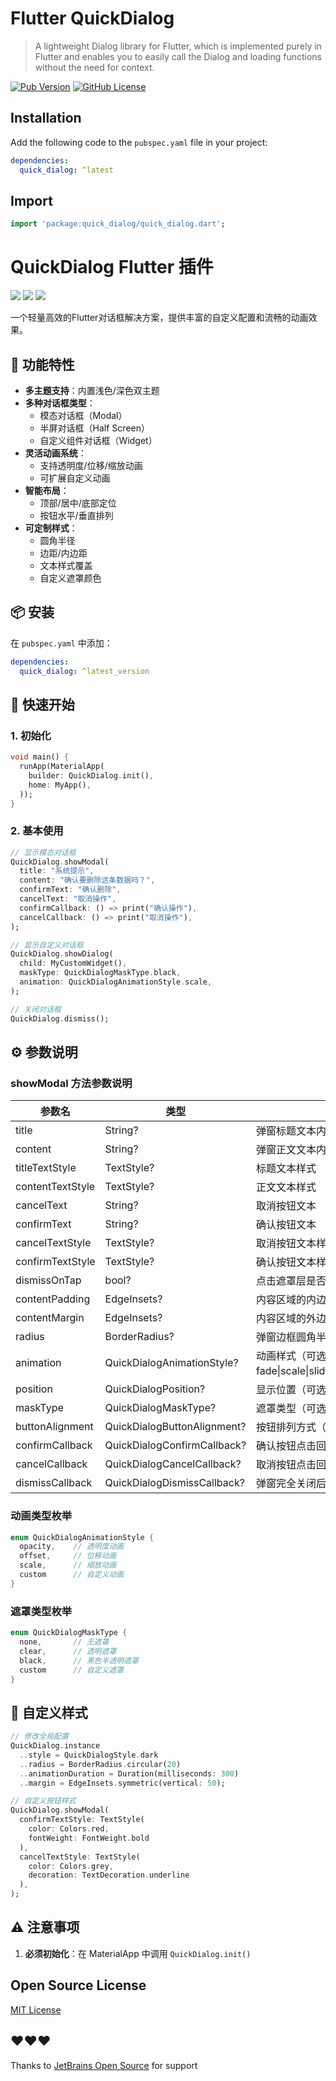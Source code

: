 # Flutter QuickDialog
> A lightweight Dialog library for Flutter, which is implemented purely in Flutter and enables you to easily call the Dialog and loading functions without the need for context. 


[![Pub Version](https://img.shields.io/pub/v/quick_dialog)](https://pub.dev/packages/flutter_quick_dialog)
[![GitHub License](https://img.shields.io/github/license/srcker/flutter_quick_dialog)](https://github.com/srcker/flutter_quick_dialog)


## Installation

Add the following code to the `pubspec.yaml` file in your project:

```yaml
dependencies:
  quick_dialog: ^latest
```

## Import

```dart
import 'package:quick_dialog/quick_dialog.dart';
```



# QuickDialog Flutter 插件

![](https://img.shields.io/badge/Flutter-3.19.5-blue) ![](https://img.shields.io/badge/Dart-3.3.0-blue) ![](https://img.shields.io/badge/license-MIT-green)

一个轻量高效的Flutter对话框解决方案，提供丰富的自定义配置和流畅的动画效果。

## 🌟 功能特性

- **多主题支持**：内置浅色/深色双主题
- **多种对话框类型**：
  - 模态对话框（Modal）
  - 半屏对话框（Half Screen）
  - 自定义组件对话框（Widget）
- **灵活动画系统**：
  - 支持透明度/位移/缩放动画
  - 可扩展自定义动画
- **智能布局**：
  - 顶部/居中/底部定位
  - 按钮水平/垂直排列
- **可定制样式**：
  - 圆角半径
  - 边距/内边距
  - 文本样式覆盖
  - 自定义遮罩颜色

## 📦 安装

在 `pubspec.yaml` 中添加：

```yaml
dependencies:
  quick_dialog: ^latest_version
```

## 🚀 快速开始

### 1. 初始化

```dart
void main() {
  runApp(MaterialApp(
    builder: QuickDialog.init(),
    home: MyApp(),
  ));
}
```

### 2. 基本使用

```dart
// 显示模态对话框
QuickDialog.showModal(
  title: "系统提示",
  content: "确认要删除这条数据吗？",
  confirmText: "确认删除",
  cancelText: "取消操作",
  confirmCallback: () => print("确认操作"),
  cancelCallback: () => print("取消操作"),
);

// 显示自定义对话框
QuickDialog.showDialog(
  child: MyCustomWidget(),
  maskType: QuickDialogMaskType.black,
  animation: QuickDialogAnimationStyle.scale,
);

// 关闭对话框
QuickDialog.dismiss();
```

## ⚙️ 参数说明


### showModal 方法参数说明

| 参数名              | 类型                                  | 说明                                                                 |
|---------------------|-------------------------------------|--------------------------------------------------------------------|
| title               | String?                             | 弹窗标题文本内容                                                     |
| content             | String?                             | 弹窗正文文本内容                                                     |
| titleTextStyle      | TextStyle?                          | 标题文本样式                                                         |
| contentTextStyle    | TextStyle?                          | 正文文本样式                                                         |
| cancelText          | String?                             | 取消按钮文本                                                         |
| confirmText         | String?                             | 确认按钮文本                                                         |
| cancelTextStyle     | TextStyle?                          | 取消按钮文本样式                                                     |
| confirmTextStyle    | TextStyle?                          | 确认按钮文本样式                                                     |
| dismissOnTap        | bool?                               | 点击遮罩层是否关闭弹窗                                               |
| contentPadding      | EdgeInsets?                         | 内容区域的内边距                                                     |
| contentMargin       | EdgeInsets?                         | 内容区域的外边距                                                     |
| radius              | BorderRadius?                       | 弹窗边框圆角半径                                                     |
| animation           | QuickDialogAnimationStyle?          | 动画样式（可选：fade\|scale\|slideUp\|slideDown\|slideLeft\|slideRight）|
| position            | QuickDialogPosition?                | 显示位置（可选：top\|center\|bottom）                                |
| maskType            | QuickDialogMaskType?                | 遮罩类型（可选：transparent\|translucent）                           |
| buttonAlignment     | QuickDialogButtonAlignment?         | 按钮排列方式（可选：left\|right\|spaceBetween）                      |
| confirmCallback     | QuickDialogConfirmCallback?         | 确认按钮点击回调（返回bool控制是否关闭弹窗）                         |
| cancelCallback      | QuickDialogCancelCallback?          | 取消按钮点击回调（返回bool控制是否关闭弹窗）                         |
| dismissCallback     | QuickDialogDismissCallback?         | 弹窗完全关闭后的回调                                                 |


### 动画类型枚举

```dart
enum QuickDialogAnimationStyle {
  opacity,    // 透明度动画
  offset,     // 位移动画
  scale,      // 缩放动画
  custom      // 自定义动画
}
```

### 遮罩类型枚举

```dart
enum QuickDialogMaskType {
  none,       // 无遮罩
  clear,      // 透明遮罩
  black,      // 黑色半透明遮罩
  custom      // 自定义遮罩
}
```

## 🎨 自定义样式

```dart
// 修改全局配置
QuickDialog.instance
  ..style = QuickDialogStyle.dark
  ..radius = BorderRadius.circular(20)
  ..animationDuration = Duration(milliseconds: 300)
  ..margin = EdgeInsets.symmetric(vertical: 50);

// 自定义按钮样式
QuickDialog.showModal(
  confirmTextStyle: TextStyle(
    color: Colors.red,
    fontWeight: FontWeight.bold
  ),
  cancelTextStyle: TextStyle(
    color: Colors.grey,
    decoration: TextDecoration.underline
  ),
);
```

## ⚠️ 注意事项

1. **必须初始化**：在 MaterialApp 中调用 `QuickDialog.init()`


## Open Source License

[MIT License](./LICENSE)

## ❤️❤️❤️


Thanks to [JetBrains Open Source](https://www.jetbrains.com/community/opensource/#support) for support